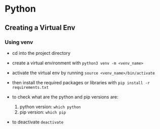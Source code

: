 # Python

## Creating a Virtual Env
### Using venv
* cd into the project directory
* create a virtual environment with `python3 venv -m <venv_name>`
* activate the virtual env by running `source <venv_name>/bin/activate`
* then install the required packages or libraries with `pip install -r requirements.txt`

* to check what are the python and pip versions are:
    1. python version: `which python`
    2. pip version: `which pip`

* to deactivate `deactivate`